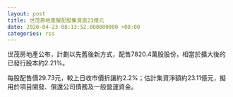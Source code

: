 ```yaml
---
layout: post
title: 世茂房地產擬配股集資逾23億元
date: 2020-04-23 08:13:52.000000000 +08:00
categories: rss
---
```


世茂房地產公布，計劃以先舊後新方式，配售7820.4萬股股份，相當於擴大後的已發行股本約2.21%。

每股配售價29.73元，較上日收市價折讓約2.2%；估計集資淨額約23.11億元，擬用於項目開發、償還公司債務及一般營運資金。
